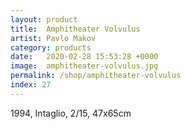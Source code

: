 ```yaml
---
layout: product
title:  Amphitheater Volvulus
artist: Pavlo Makov
category: products
date:   2020-02-28 15:53:28 +0000
image:  amphitheater-volvulus.jpg
permalink: /shop/amphitheater-volvulus
index: 27
---
```

1994, Intaglio, 2/15, 47x65cm
